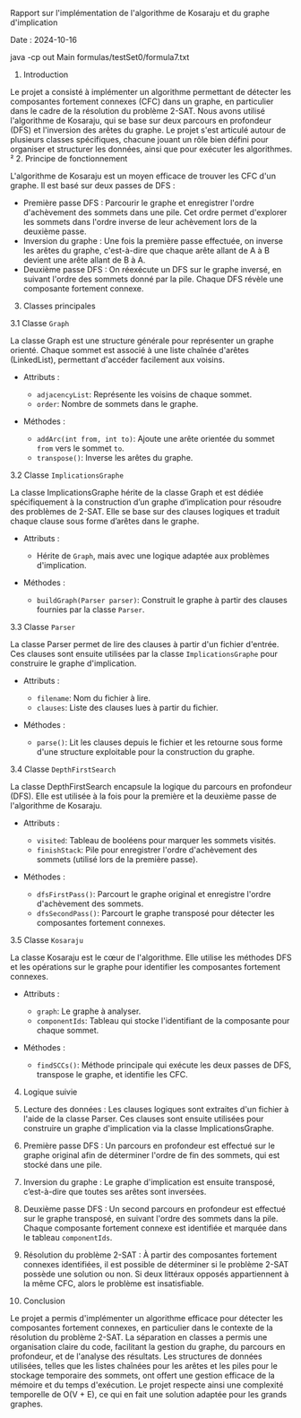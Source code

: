 
Rapport sur l'implémentation de l'algorithme de Kosaraju et du graphe d'implication

Date : 2024-10-16

java -cp out Main formulas/testSet0/formula7.txt

1. Introduction

Le projet a consisté à implémenter un algorithme permettant de détecter les composantes fortement connexes (CFC) dans un graphe,
en particulier dans le cadre de la résolution du problème 2-SAT. Nous avons utilisé l'algorithme de Kosaraju, qui se base sur
deux parcours en profondeur (DFS) et l'inversion des arêtes du graphe. Le projet s'est articulé autour de plusieurs classes spécifiques,
chacune jouant un rôle bien défini pour organiser et structurer les données, ainsi que pour exécuter les algorithmes.
²
2. Principe de fonctionnement

L'algorithme de Kosaraju est un moyen efficace de trouver les CFC d'un graphe. Il est basé sur deux passes de DFS :
- Première passe DFS : Parcourir le graphe et enregistrer l'ordre d'achèvement des sommets dans une pile. Cet ordre permet d'explorer les sommets dans l'ordre inverse de leur achèvement lors de la deuxième passe.
- Inversion du graphe : Une fois la première passe effectuée, on inverse les arêtes du graphe, c'est-à-dire que chaque arête allant de A à B devient une arête allant de B à A.
- Deuxième passe DFS : On réexécute un DFS sur le graphe inversé, en suivant l'ordre des sommets donné par la pile. Chaque DFS révèle une composante fortement connexe.

3. Classes principales

3.1 Classe `Graph`

La classe Graph est une structure générale pour représenter un graphe orienté. Chaque sommet est associé à une liste chaînée d'arêtes (LinkedList), permettant d'accéder facilement aux voisins.

- Attributs :
    - `adjacencyList`: Représente les voisins de chaque sommet.
    - `order`: Nombre de sommets dans le graphe.

- Méthodes :
    - `addArc(int from, int to)`: Ajoute une arête orientée du sommet `from` vers le sommet `to`.
    - `transpose()`: Inverse les arêtes du graphe.

3.2 Classe `ImplicationsGraphe`

La classe ImplicationsGraphe hérite de la classe Graph et est dédiée spécifiquement à la construction d’un graphe d’implication pour résoudre des problèmes de 2-SAT. Elle se base sur des clauses logiques et traduit chaque clause sous forme d’arêtes dans le graphe.

- Attributs :
    - Hérite de `Graph`, mais avec une logique adaptée aux problèmes d'implication.

- Méthodes :
    - `buildGraph(Parser parser)`: Construit le graphe à partir des clauses fournies par la classe `Parser`.

3.3 Classe `Parser`

La classe Parser permet de lire des clauses à partir d'un fichier d'entrée. Ces clauses sont ensuite utilisées par la classe `ImplicationsGraphe` pour construire le graphe d'implication.

- Attributs :
    - `filename`: Nom du fichier à lire.
    - `clauses`: Liste des clauses lues à partir du fichier.

- Méthodes :
    - `parse()`: Lit les clauses depuis le fichier et les retourne sous forme d'une structure exploitable pour la construction du graphe.

3.4 Classe `DepthFirstSearch`

La classe DepthFirstSearch encapsule la logique du parcours en profondeur (DFS). Elle est utilisée à la fois pour la première et la deuxième passe de l'algorithme de Kosaraju.

- Attributs :
    - `visited`: Tableau de booléens pour marquer les sommets visités.
    - `finishStack`: Pile pour enregistrer l'ordre d'achèvement des sommets (utilisé lors de la première passe).

- Méthodes :
    - `dfsFirstPass()`: Parcourt le graphe original et enregistre l'ordre d'achèvement des sommets.
    - `dfsSecondPass()`: Parcourt le graphe transposé pour détecter les composantes fortement connexes.

3.5 Classe `Kosaraju`

La classe Kosaraju est le cœur de l'algorithme. Elle utilise les méthodes DFS et les opérations sur le graphe pour identifier les composantes fortement connexes.

- Attributs :
    - `graph`: Le graphe à analyser.
    - `componentIds`: Tableau qui stocke l'identifiant de la composante pour chaque sommet.

- Méthodes :
    - `findSCCs()`: Méthode principale qui exécute les deux passes de DFS, transpose le graphe, et identifie les CFC.

4. Logique suivie

1. Lecture des données : Les clauses logiques sont extraites d'un fichier à l'aide de la classe Parser. Ces clauses sont ensuite utilisées pour construire un graphe d'implication via la classe ImplicationsGraphe.
2. Première passe DFS : Un parcours en profondeur est effectué sur le graphe original afin de déterminer l'ordre de fin des sommets, qui est stocké dans une pile.
3. Inversion du graphe : Le graphe d'implication est ensuite transposé, c’est-à-dire que toutes ses arêtes sont inversées.
4. Deuxième passe DFS : Un second parcours en profondeur est effectué sur le graphe transposé, en suivant l'ordre des sommets dans la pile. Chaque composante fortement connexe est identifiée et marquée dans le tableau `componentIds`.
5. Résolution du problème 2-SAT : À partir des composantes fortement connexes identifiées, il est possible de déterminer si le problème 2-SAT possède une solution ou non. Si deux littéraux opposés appartiennent à la même CFC, alors le problème est insatisfiable.

5. Conclusion

Le projet a permis d'implémenter un algorithme efficace pour détecter les composantes fortement connexes,
en particulier dans le contexte de la résolution du problème 2-SAT. La séparation en classes a permis une organisation
claire du code, facilitant la gestion du graphe, du parcours en profondeur, et de l'analyse des résultats. Les structures de
données utilisées, telles que les listes chaînées pour les arêtes et les piles pour le stockage temporaire des sommets, ont offert
une gestion efficace de la mémoire et du temps d'exécution. Le projet respecte ainsi une complexité temporelle de O(V + E),
ce qui en fait une solution adaptée pour les grands graphes.


